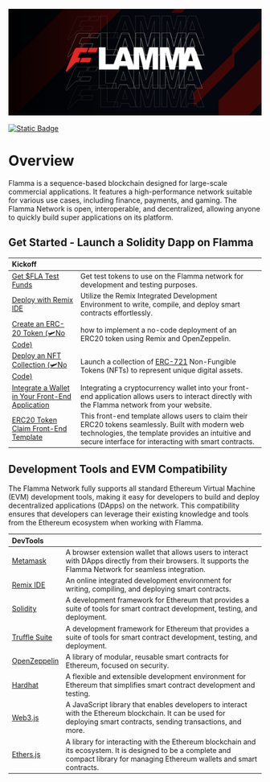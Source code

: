 ![flamma](public/banner.png)

[![Static Badge](https://img.shields.io/badge/website-flamma.network-brightgreen)](https://docs.flamma.network/)



# Overview
 
Flamma is a sequence-based blockchain designed for large-scale commercial applications. It features a high-performance network suitable for various use cases, including finance, payments, and gaming. The Flamma Network is open, interoperable, and decentralized, allowing anyone to quickly build super applications on its platform.

## Get Started - Launch a Solidity Dapp on Flamma

| Kickoff   |  |
| :----- | :---- |
| [Get $FLA Test Funds](https://flafaucet.dev/)     |  Get test tokens to use on the Flamma network for development and testing purposes.   |
| [Deploy with Remix IDE]() | Utilize the Remix Integrated Development Environment to write, compile, and deploy smart contracts effortlessly.  |
| [Create an ERC-20 Token (🛩️No Code)](/pages/QuickDappDeploy/erc20.mdx) | how to implement a no-code deployment of an ERC20 token using Remix and OpenZeppelin.  |
| [Deploy an NFT Collection (🛩️No Code)]() | Launch a collection of [ERC-721](https://eips.ethereum.org/EIPS/eip-721) Non-Fungible Tokens (NFTs) to represent unique digital assets.  |
| [Integrate a Wallet in Your Front-End Application]() | Integrating a cryptocurrency wallet into your front-end application allows users to interact directly with the Flamma network from your website.  |
| [ERC20 Token Claim Front-End Template]() | This front-end template allows users to claim their ERC20 tokens seamlessly. Built with modern web technologies, the template provides an intuitive and secure interface for interacting with smart contracts.  |

## Development Tools and EVM Compatibility

The Flamma Network fully supports all standard Ethereum Virtual Machine (EVM) development tools, making it easy for developers to build and deploy decentralized applications (DApps) on the network. This compatibility ensures that developers can leverage their existing knowledge and tools from the Ethereum ecosystem when working with Flamma.

| DevTools  |  |
| :----- | :---- |
| [Metamask](https://metamask.io/)     |  A browser extension wallet that allows users to interact with DApps directly from their browsers. It supports the Flamma Network for seamless integration.   |
| [Remix IDE](https://remix.ethereum.org/) | An online integrated development environment for writing, compiling, and deploying smart contracts.  |
| [Solidity](https://soliditylang.org/) | A development framework for Ethereum that provides a suite of tools for smart contract development, testing, and deployment.  |
| [Truffle Suite](https://archive.trufflesuite.com/) | A development framework for Ethereum that provides a suite of tools for smart contract development, testing, and deployment. |
| [OpenZeppelin](https://www.openzeppelin.com/) | A library of modular, reusable smart contracts for Ethereum, focused on security.  |
| [Hardhat](https://hardhat.org/) | A flexible and extensible development environment for Ethereum that simplifies smart contract development and testing.  |
| [Web3.js](https://web3js.readthedocs.io/en/v1.10.0/) | A JavaScript library that enables developers to interact with the Ethereum blockchain. It can be used for deploying smart contracts, sending transactions, and more.  |
| [Ethers.js]([Ethers.js](https://docs.ethers.org/v5/)) | A library for interacting with the Ethereum blockchain and its ecosystem. It is designed to be a complete and compact library for managing Ethereum wallets and smart contracts.  |

